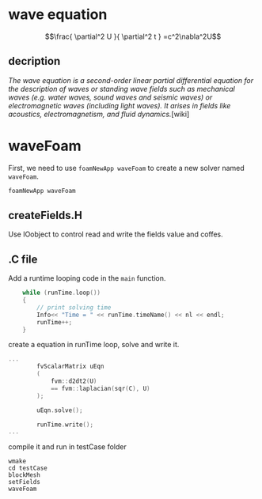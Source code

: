 
# wave equation

$$\frac{ \partial^2 U }{ \partial^2 t } =c^2\nabla^2U$$

## decription
*The wave equation is a second-order linear partial differential equation for the description of waves or standing wave fields such as mechanical waves (e.g. water waves, sound waves and seismic waves) or electromagnetic waves (including light waves). It arises in fields like acoustics, electromagnetism, and fluid dynamics.*[wiki]

# waveFoam

First, we need to use `foamNewApp waveFoam` to create a new solver named `waveFoam`.

```bash
foamNewApp waveFoam
```


## createFields.H

Use IOobject to control read and write the fields value and coffes. 

## .C file

Add a runtime looping code in the `main` function.

```cpp
    while (runTime.loop())
    {
        // print solving time
        Info<< "Time = " << runTime.timeName() << nl << endl;
        runTime++;
    }
```

create a equation in runTime loop, solve and write it.
```cpp
...
        fvScalarMatrix uEqn
        (
            fvm::d2dt2(U)
            == fvm::laplacian(sqr(C), U)
        );

        uEqn.solve();

        runTime.write();
...
```

compile it and run in testCase folder
```shell
wmake
cd testCase
blockMesh
setFields
waveFoam
```

